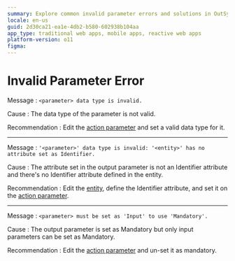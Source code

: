 ```yaml
---
summary: Explore common invalid parameter errors and solutions in OutSystems 11 (O11) for ensuring correct data type settings in action parameters.
locale: en-us
guid: 2d30ca21-ea1e-4db2-b580-602938b104aa
app_type: traditional web apps, mobile apps, reactive web apps
platform-version: o11
figma:
---
```


# Invalid Parameter Error

Message
:   `<parameter> data type is invalid.`

Cause
:   The data type of the parameter is not valid.

Recommendation
:   Edit the [action parameter](<../../integration-studio/element-property/action-parameter.md>) and set a valid data type for it.

---

Message
:   `'<parameter>' data type is invalid: '<entity>' has no attribute set as Identifier.`

Cause
:   The attribute set in the output parameter is not an Identifier attribute and there's no Identifier attribute defined in the entity.

Recommendation
:   Edit the [entity](<../../../integration-with-systems/integration-studio/managing-extensions/entity-define.md>), define the Identifier attribute, and set it on the [action parameter](<../../integration-studio/element-property/action-parameter.md>).

---

Message
:   `<parameter> must be set as 'Input' to use 'Mandatory'.`

Cause
:   The output parameter is set as Mandatory but only input parameters can be set as Mandatory.

Recommendation
:   Edit the [action parameter](<../../integration-studio/element-property/action-parameter.md>) and un-set it as mandatory.
